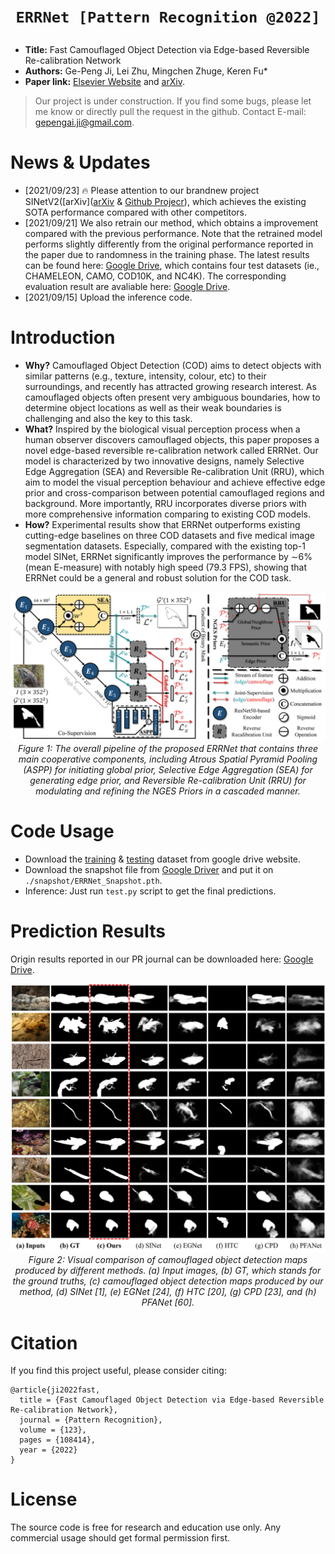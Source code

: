 # <p align=center>`ERRNet [Pattern Recognition @2022]`</p>

- **Title:** Fast Camouflaged Object Detection via Edge-based Reversible Re-calibration Network
- **Authors:** Ge-Peng Ji, Lei Zhu, Mingchen Zhuge, Keren Fu*
- **Paper link:** [Elsevier Website](https://www.sciencedirect.com/science/article/pii/S0031320321005902) and [arXiv](https://arxiv.org/abs/2111.03216).

> Our project is under construction. If you find some bugs, please let me know or directly pull the request in the github. Contact E-mail: gepengai.ji@gmail.com.

# News & Updates

- [2021/09/23] :fire: Please attention to our brandnew project SINetV2([arXiv]([arXiv](http://dpfan.net/wp-content/uploads/ConcealedOD_paper.pdf) & [Github Projecr](https://github.com/GewelsJI/SINet-V2)), which achieves the existing SOTA performance compared with other competitors.
- [2021/09/21] We also retrain our method, which obtains a improvement compared with the previous performance. Note that the retrained model performs slightly differently from the original performance reported in the paper due to randomness in the training phase. The latest results can be found here: [Google Drive](https://drive.google.com/file/d/1GSS8nF5OoIpR0l17qwVfgXzujY9nNw1a/view?usp=sharing), which contains four test datasets (ie., CHAMELEON, CAMO, COD10K, and NC4K). The corresponding evaluation result are avaliable here: [Google Drive](https://drive.google.com/file/d/1BJ09I-djnx8v5ZkbTDDIbK4sG4W9PsDv/view?usp=sharing).
- [2021/09/15] Upload the inference code.

# Introduction

- **Why?** Camouflaged Object Detection (COD) aims to detect objects with similar patterns (e.g., texture, intensity, colour, etc) to their surroundings, and recently has attracted growing research interest. As camouflaged objects often present very ambiguous boundaries, how to determine object locations as well as their weak boundaries is challenging and also the key to this task. 
- **What?** Inspired by the biological visual perception process when a human observer discovers camouflaged objects, this paper proposes a novel edge-based reversible re-calibration network called ERRNet. Our model is characterized by two innovative designs, namely Selective Edge Aggregation (SEA) and Reversible Re-calibration Unit (RRU), which aim to model the visual perception behaviour and achieve effective edge prior and cross-comparison between potential camouflaged regions and background. More importantly, RRU incorporates diverse priors with more comprehensive information comparing to existing COD models. 
- **How?** Experimental results show that ERRNet outperforms existing cutting-edge baselines on three COD datasets and five medical image segmentation datasets. Especially, compared with the existing top-1 model SINet, ERRNet significantly improves the performance by ∼6% (mean E-measure) with notably high speed (79.3 FPS), showing that ERRNet could be a general and robust solution for the COD task.

<p align="center">
    <img src="./assets/framework.png"/> <br />
    <em> 
    Figure 1: The overall pipeline of the proposed ERRNet that contains three main cooperative components, including Atrous Spatial Pyramid Pooling (ASPP) for initiating global prior, Selective Edge Aggregation (SEA) for generating edge prior, and Reversible Re-calibration Unit (RRU) for modulating and refining the NGES Priors in a cascaded manner.
    </em>
</p>

# Code Usage

- Download the [training](https://drive.google.com/file/d/1bTIb2qo7WXfyLgCn43Pz0ZDQ4XceO9dE/view?usp=sharing) & [testing](https://drive.google.com/file/d/120wKRvwXpqqeEejw60lYsEyZ4SOicR3M/view?usp=sharing) dataset from google drive website.
- Download the snapshot file from [Google Driver](https://drive.google.com/file/d/1z0RFqIEqQegfWyTBKztbvrYo-vTGT7LL/view?usp=sharing) and put it on `./snapshot/ERRNet_Snapshot.pth`.
- Inference: Just run `test.py` script to get the final predictions.

# Prediction Results

Origin results reported in our PR journal can be downloaded here: [Google Drive](https://drive.google.com/file/d/1wdnRssnW8qmt4OPdIh88YExWtSc6GjvU/view?usp=sharing).

<p align="center">
    <img src="./assets/prediction_compare.png"/> <br />
    <em> 
    Figure 2: Visual comparison of camouflaged object detection maps produced by different methods. (a) Input images, (b) GT, which stands for the ground truths, (c) camouflaged object detection maps produced by our method, (d) SINet [1], (e) EGNet [24], (f) HTC [20], (g) CPD [23], and (h) PFANet [60].
    </em>
</p>


# Citation

If you find this project useful, please consider citing:

    @article{ji2022fast,
      title = {Fast Camouflaged Object Detection via Edge-based Reversible Re-calibration Network},
      journal = {Pattern Recognition},
      volume = {123},
      pages = {108414},
      year = {2022}
    }
    
# License

The source code is free for research and education use only. Any commercial usage should get formal permission first.
